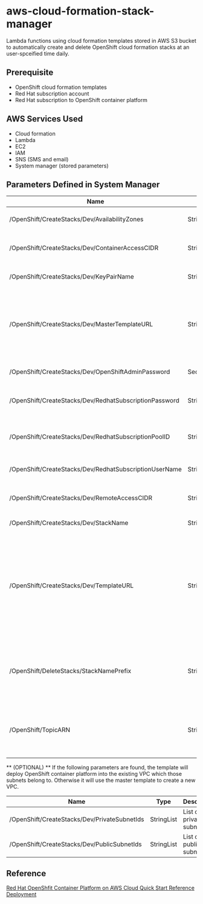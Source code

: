 # aws-cloud-formation-stack-manager
Lambda functions using cloud formation templates stored in AWS S3 bucket to automatically create and delete OpenShift cloud formation stacks at an user-spceified time daily.

## Prerequisite
- OpenShift cloud formation templates 
- Red Hat subscription account
- Red Hat subscription to OpenShift container platform

## AWS Services Used
- Cloud formation
- Lambda
- EC2
- IAM
- SNS (SMS and email)
- System manager (stored parameters)

## Parameters Defined in System Manager
| Name  | Type | Description |
| ------------- | ------------- | ------------- |
| /OpenShift/CreateStacks/Dev/AvailabilityZones  | StringList  | List of availability zones. |
| /OpenShift/CreateStacks/Dev/ContainerAccessCIDR  | String  | Internal CIDR for container access. |
| /OpenShift/CreateStacks/Dev/KeyPairName  | String  | Name of the key pair to use for SSH. |
| /OpenShift/CreateStacks/Dev/MasterTemplateURL  | String  | URL of the cloud formation template for deploying OpenShift container platform into a new VPC. |
| /OpenShift/CreateStacks/Dev/OpenShiftAdminPassword  | SecureString  | Encrypted admin password. |
| /OpenShift/CreateStacks/Dev/RedhatSubscriptionPassword  | String | Encrypted Red Hat subscription password. |
| /OpenShift/CreateStacks/Dev/RedhatSubscriptionPoolID  | String | Pool ID of OpenShift container platform subscription. |
| /OpenShift/CreateStacks/Dev/RedhatSubscriptionUserName  | String  | Red Hat subscription user name. |
| /OpenShift/CreateStacks/Dev/RemoteAccessCIDR  | String  | Internal CIDR for remote access. |
| /OpenShift/CreateStacks/Dev/StackName  | String  | Name of the stack. |
| /OpenShift/CreateStacks/Dev/TemplateURL  | String  | URL of the cloud formation template for deploying OpenShift container platform into an existing VPC. Private and public subnet IDs need to be specified. |
| /OpenShift/DeleteStacks/StackNamePrefix  | String | Used for stack deletion. Delete all stacks with name starts with this prefix. |
| /OpenShift/TopicARN  | String  | Integration with SNS. The topic ARN to publish notifications to.|

** (OPTIONAL) **
If the following parameters are found, the template will deploy OpenShift container platform into the existing VPC which those subnets belong to. Otherwise it will use the master template to create a new VPC.

| Name  | Type | Description |
| ------------- | ------------- | ------------- |
| /OpenShift/CreateStacks/Dev/PrivateSubnetIds  | StringList  | List of private subnet IDs. |
| /OpenShift/CreateStacks/Dev/PublicSubnetIds | StringList  | List of public subnet IDs. |

## Reference
[Red Hat OpenShfit Container Platform on AWS Cloud Quick Start Reference Deployment](https://aws.amazon.com/about-aws/whats-new/2017/09/red-hat-openshift-container-platform-on-the-aws-cloud-quick-start-reference-deployment/)

